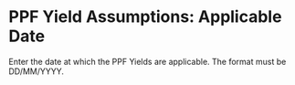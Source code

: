 # PPF Yield Assumptions: Applicable Date

Enter the date at which the PPF Yields are applicable. The format must
be DD/MM/YYYY.
